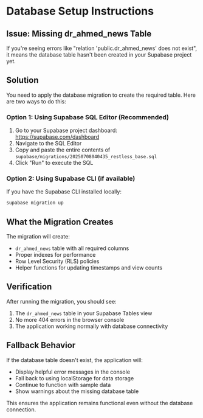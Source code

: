 # Database Setup Instructions

## Issue: Missing dr_ahmed_news Table

If you're seeing errors like "relation 'public.dr_ahmed_news' does not exist", it means the database table hasn't been created in your Supabase project yet.

## Solution

You need to apply the database migration to create the required table. Here are two ways to do this:

### Option 1: Using Supabase SQL Editor (Recommended)

1. Go to your Supabase project dashboard: https://supabase.com/dashboard
2. Navigate to the SQL Editor
3. Copy and paste the entire contents of `supabase/migrations/20250708040435_restless_base.sql`
4. Click "Run" to execute the SQL

### Option 2: Using Supabase CLI (if available)

If you have the Supabase CLI installed locally:

```bash
supabase migration up
```

## What the Migration Creates

The migration will create:

- `dr_ahmed_news` table with all required columns
- Proper indexes for performance
- Row Level Security (RLS) policies
- Helper functions for updating timestamps and view counts

## Verification

After running the migration, you should see:

1. The `dr_ahmed_news` table in your Supabase Tables view
2. No more 404 errors in the browser console
3. The application working normally with database connectivity

## Fallback Behavior

If the database table doesn't exist, the application will:

- Display helpful error messages in the console
- Fall back to using localStorage for data storage
- Continue to function with sample data
- Show warnings about the missing database table

This ensures the application remains functional even without the database connection.